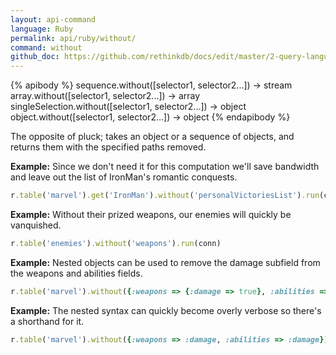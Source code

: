 ```yaml
---
layout: api-command 
language: Ruby
permalink: api/ruby/without/
command: without 
github_doc: https://github.com/rethinkdb/docs/edit/master/2-query-language/api/ruby/document-manipulation/without.md
---
```



{% apibody %}
sequence.without([selector1, selector2...]) → stream
array.without([selector1, selector2...]) → array
singleSelection.without([selector1, selector2...]) → object
object.without([selector1, selector2...]) → object
{% endapibody %}

The opposite of pluck; takes an object or a sequence of objects, and returns them with
the specified paths removed.

__Example:__ Since we don't need it for this computation we'll save bandwidth and leave
out the list of IronMan's romantic conquests.

```rb
r.table('marvel').get('IronMan').without('personalVictoriesList').run(conn)
```

__Example:__ Without their prized weapons, our enemies will quickly be vanquished.

```rb
r.table('enemies').without('weapons').run(conn)
```


__Example:__ Nested objects can be used to remove the damage subfield from the weapons and abilities fields.

```rb
r.table('marvel').without({:weapons => {:damage => true}, :abilities => {:damage => true}}).run(conn)
```


__Example:__ The nested syntax can quickly become overly verbose so there's a shorthand for it.

```rb
r.table('marvel').without({:weapons => :damage, :abilities => :damage}).run(conn)
```


